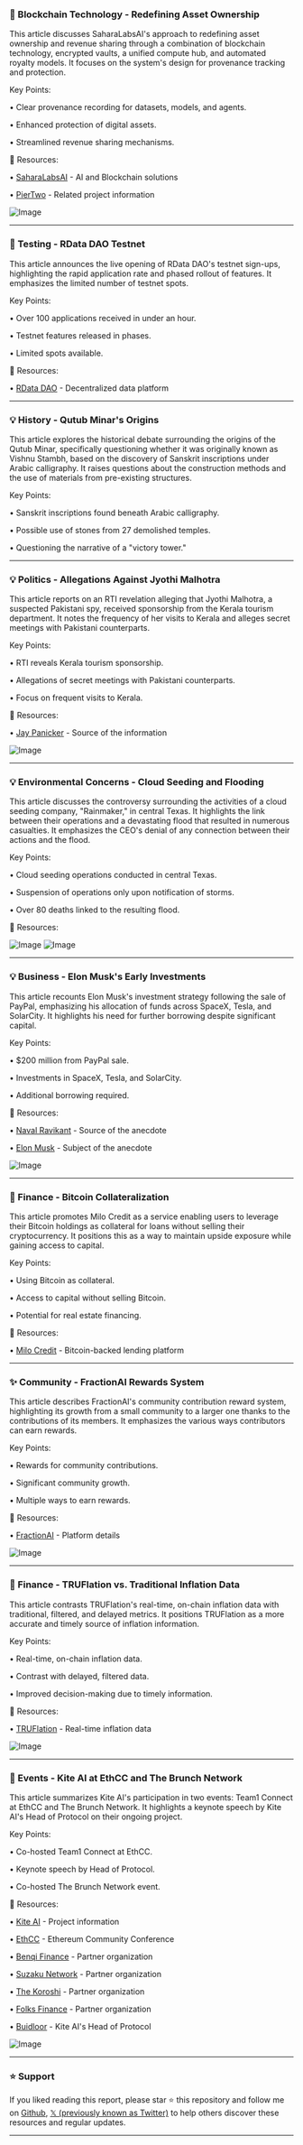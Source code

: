 ### 🤖 Blockchain Technology - Redefining Asset Ownership

This article discusses SaharaLabsAI's approach to redefining asset ownership and revenue sharing through a combination of blockchain technology, encrypted vaults, a unified compute hub, and automated royalty models.  It focuses on the system's design for provenance tracking and protection.

Key Points:

• Clear provenance recording for datasets, models, and agents.

• Enhanced protection of digital assets.

• Streamlined revenue sharing mechanisms.


🔗 Resources:

• [SaharaLabsAI](https://x.com/SaharaLabsAI) -  AI and Blockchain solutions

• [PierTwo](https://x.com/PierTwo_com) - Related project information

![Image](https://pbs.twimg.com/media/GvO1w8uW4AAAERq?format=jpg&name=small)


---
### 🚀 Testing - RData DAO Testnet

This article announces the live opening of RData DAO's testnet sign-ups, highlighting the rapid application rate and phased rollout of features.  It emphasizes the limited number of testnet spots.

Key Points:

• Over 100 applications received in under an hour.

• Testnet features released in phases.

• Limited spots available.


🔗 Resources:

• [RData DAO](https://x.com/rdatadao) -  Decentralized data platform


---
### 💡 History - Qutub Minar's Origins

This article explores the historical debate surrounding the origins of the Qutub Minar, specifically questioning whether it was originally known as Vishnu Stambh, based on the discovery of Sanskrit inscriptions under Arabic calligraphy.  It raises questions about the construction methods and the use of materials from pre-existing structures.

Key Points:

• Sanskrit inscriptions found beneath Arabic calligraphy.

• Possible use of stones from 27 demolished temples.

• Questioning the narrative of a "victory tower."


---
### 💡 Politics - Allegations Against Jyothi Malhotra

This article reports on an RTI revelation alleging that Jyothi Malhotra, a suspected Pakistani spy, received sponsorship from the Kerala tourism department.  It notes the frequency of her visits to Kerala and alleges secret meetings with Pakistani counterparts.

Key Points:

• RTI reveals Kerala tourism sponsorship.

• Allegations of secret meetings with Pakistani counterparts.

• Focus on frequent visits to Kerala.


🔗 Resources:

• [Jay Panicker](https://x.com/jaypanicker) - Source of the information

![Image](https://pbs.twimg.com/media/GvJ1mznW4AAJzpc?format=jpg&name=small)


---
### 💡 Environmental Concerns - Cloud Seeding and Flooding

This article discusses the controversy surrounding the activities of a cloud seeding company, "Rainmaker," in central Texas. It highlights the link between their operations and a devastating flood that resulted in numerous casualties.  It emphasizes the CEO's denial of any connection between their actions and the flood.

Key Points:

• Cloud seeding operations conducted in central Texas.

• Suspension of operations only upon notification of storms.

• Over 80 deaths linked to the resulting flood.


🔗 Resources:

![Image](https://pbs.twimg.com/media/GvNmIbgW8AAWhbl?format=jpg&name=small)
![Image](https://pbs.twimg.com/media/GvNmT3NXsAAVj7k?format=jpg&name=medium)


---
### 💡 Business - Elon Musk's Early Investments

This article recounts Elon Musk's investment strategy following the sale of PayPal, emphasizing his allocation of funds across SpaceX, Tesla, and SolarCity. It highlights his need for further borrowing despite significant capital.

Key Points:

• $200 million from PayPal sale.

• Investments in SpaceX, Tesla, and SolarCity.

• Additional borrowing required.


🔗 Resources:

• [Naval Ravikant](https://x.com/naval) - Source of the anecdote

• [Elon Musk](https://x.com/elonmusk) - Subject of the anecdote

![Image](https://pbs.twimg.com/amplify_video_thumb/1941981908520271873/img/yfDiPePgkEoW3xxl.jpg)


---
### 🚀 Finance - Bitcoin Collateralization

This article promotes Milo Credit as a service enabling users to leverage their Bitcoin holdings as collateral for loans without selling their cryptocurrency. It positions this as a way to maintain upside exposure while gaining access to capital.

Key Points:

• Using Bitcoin as collateral.

• Access to capital without selling Bitcoin.

• Potential for real estate financing.


🔗 Resources:

• [Milo Credit](https://x.com/milocredit) - Bitcoin-backed lending platform


---
### ✨ Community - FractionAI Rewards System

This article describes FractionAI's community contribution reward system, highlighting its growth from a small community to a larger one thanks to the contributions of its members.  It emphasizes the various ways contributors can earn rewards.

Key Points:

• Rewards for community contributions.

• Significant community growth.

• Multiple ways to earn rewards.


🔗 Resources:

• [FractionAI](https://x.com/FractionAI_xyz) -  Platform details

![Image](https://pbs.twimg.com/media/GvKR0ysW4AA3kwC?format=jpg&name=small)


---
### 🤖 Finance - TRUFlation vs. Traditional Inflation Data

This article contrasts TRUFlation's real-time, on-chain inflation data with traditional, filtered, and delayed metrics. It positions TRUFlation as a more accurate and timely source of inflation information.

Key Points:

• Real-time, on-chain inflation data.

• Contrast with delayed, filtered data.

• Improved decision-making due to timely information.


🔗 Resources:

• [TRUFlation](https://x.com/truflation) - Real-time inflation data

![Image](https://pbs.twimg.com/media/GvMIToTaQAAwvLh?format=jpg&name=small)


---
### 🚀 Events - Kite AI at EthCC and The Brunch Network

This article summarizes Kite AI's participation in two events: Team1 Connect at EthCC and The Brunch Network.  It highlights a keynote speech by Kite AI's Head of Protocol on their ongoing project.

Key Points:

• Co-hosted Team1 Connect at EthCC.

• Keynote speech by Head of Protocol.

• Co-hosted The Brunch Network event.


🔗 Resources:

• [Kite AI](https://x.com/GoKiteAI) -  Project information

• [EthCC](https://x.com/EthCC) -  Ethereum Community Conference

• [Benqi Finance](https://x.com/BenqiFinance) -  Partner organization

• [Suzaku Network](https://x.com/SuzakuNetwork) - Partner organization

• [The Koroshi](https://x.com/TheKoroshi) - Partner organization

• [Folks Finance](https://x.com/FolksFinance) - Partner organization

• [Buidloor](https://x.com/buidloor) - Kite AI's Head of Protocol


![Image](https://pbs.twimg.com/media/GvMGwWvXsAE5SDf?format=png&name=small)


---

### ⭐️ Support

If you liked reading this report, please star ⭐️ this repository and follow me on [Github](https://github.com/Drix10), [𝕏 (previously known as Twitter)](https://x.com/DRIX_10_) to help others discover these resources and regular updates.

---